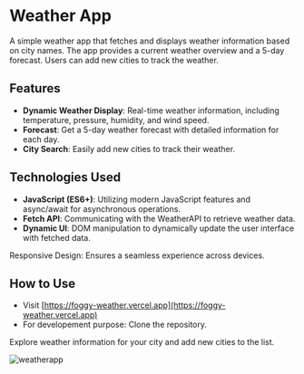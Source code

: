 # Weather App
A simple weather app that fetches and displays weather information based on city names. The app provides a current weather overview and a 5-day forecast. Users can add new cities to track the weather.

## Features
- **Dynamic Weather Display**: Real-time weather information, including temperature, pressure, humidity, and wind speed.
- **Forecast**: Get a 5-day weather forecast with detailed information for each day.
- **City Search**: Easily add new cities to track their weather.

## Technologies Used
- **JavaScript (ES6+)**: Utilizing modern JavaScript features and async/await for asynchronous operations.
- **Fetch API**: Communicating with the WeatherAPI to retrieve weather data.
- **Dynamic UI**: DOM manipulation to dynamically update the user interface with fetched data.

Responsive Design: Ensures a seamless experience across devices.

## How to Use
- Visit [https://foggy-weather.vercel.app](https://foggy-weather.vercel.app)
- For developement purpose: Clone the repository.

Explore weather information for your city and add new cities to the list.

![weatherapp](https://github.com/saradonin/WeatherApp/assets/124811561/9b7e38c4-0f6a-40be-be03-cc32801e9269)
